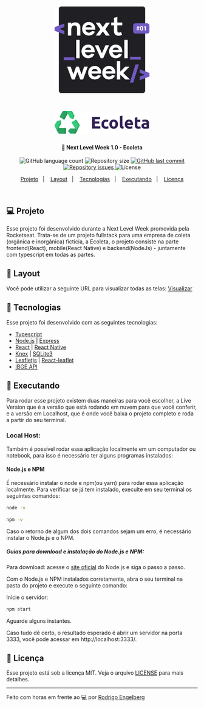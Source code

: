 <h1 align="center">
    <img alt="NextLevelWeek" title="#nextlevelweek" src=".github/nlw-logo.svg" width="250px" />
</h1>

<h1 align="center">
    <img alt="Ecoleta" title="#delicinha" src=".github/logo.svg" width="250px" />
</h1>

<h4 align="center">
  🚀 Next Level Week 1.0 - Ecoleta
</h4>

<p align="center">
  <img alt="GitHub language count" src="https://img.shields.io/github/languages/count/rodrigoengelberg/ecoleta-nwl-01">

  <img alt="Repository size" src="https://img.shields.io/github/repo-size/rodrigoengelberg/ecoleta-nwl-01">
  
  <a href="https://github.com/rodrigoengelberg/ecoleta-nwl-01/commits/master">
    <img alt="GitHub last commit" src="https://img.shields.io/github/last-commit/rodrigoengelberg/ecoleta-nwl-01">
  </a>

  <a href="https://github.com/rodrigoengelberg/ecoleta-nwl-01/issues">
    <img alt="Repository issues" src="https://img.shields.io/github/issues/rodrigoengelberg/ecoleta-nwl-01">
  </a>

  <img alt="License" src="https://img.shields.io/badge/license-MIT-brightgreen">
</p>

<p align="center">
  <a href="#-projeto">Projeto</a>&nbsp;&nbsp;&nbsp;|&nbsp;&nbsp;&nbsp;
  <a href="#-layout">Layout</a>&nbsp;&nbsp;&nbsp;|&nbsp;&nbsp;&nbsp;
  <a href="#rocket-tecnologias">Tecnologias</a>&nbsp;&nbsp;&nbsp;|&nbsp;&nbsp;&nbsp;
  <a href="#rocket-executando">Executando</a>&nbsp;&nbsp;&nbsp;|&nbsp;&nbsp;&nbsp;
  <a href="#memo-licença">Licença</a>
</p>
<br>

## 💻 Projeto

Esse projeto foi desenvolvido durante a Next Level Week promovida pela Rocketseat. Trata-se de um projeto fullstack para uma empresa de coleta (orgânica e inorgânica) ficticia, a Ecoleta, o projeto consiste na parte frontend(React), mobile(React Native) e backend(NodeJs) - juntamente com typescript em todas as partes.

## 🎨 Layout

Você pode utilizar a seguinte URL para visualizar todas as telas: [Visualizar](https://www.figma.com/file/1SxgOMojOB2zYT0Mdk28lB/Ecoleta?node-id=136%3A546)

## :rocket: Tecnologias

Esse projeto foi desenvolvido com as seguintes tecnologias:

- [Typescript](https://www.typescriptlang.org/)
- [Node.js](https://nodejs.org/en/) | [Express](https://expressjs.com/pt-br/)
- [React](https://reactjs.org/) | [React Native](https://reactnative.dev/)
- [Knex](http://knexjs.org/) | [SQLite3](https://www.sqlite.org/index.html)
- [Leafletjs](https://leafletjs.com/) | [React-leaflet](https://react-leaflet.js.org/)
- [IBGE API](https://servicodados.ibge.gov.br/api/docs)

## :rocket: Executando

Para rodar esse projeto existem duas maneiras para você escolher, a Live Version que é a versão que está rodando em nuvem para que você conferir, e a versão em Localhost, que é onde você baixa o projeto completo e roda a partir do seu terminal.

### Local Host:
Também é possível rodar essa aplicação localmente em um computador ou notebook, para isso é necessário ter alguns programas instalados:

#### Node.js e NPM

É necessário instalar o node e npm(ou yarn) para rodar essa aplicação localmente. Para verificar se já tem instalado, execulte em seu terminal os seguintes comandos:
```sh
node -v
```
```sh
npm -v
```
Caso o retorno de algum dos dois comandos sejam um erro, é necessário instalar o Node.js e o NPM.

##### Guias para download e instalação do Node.js e NPM:
Para download: acesse o [site oficial](https://nodejs.org/en/) do Node.js e siga o passo a passo.

Com o Node.js e NPM instalados corretamente, abra o seu terminal na pasta do projeto e  execute o seguinte comando:

Inicie o servidor:
```sh
npm start
```

Aguarde alguns instantes.

Caso tudo dê certo, o resultado esperado é abrir um servidor na porta 3333, você pode acessar em http://localhost:3333/.

## :memo: Licença

Esse projeto está sob a licença MIT. Veja o arquivo [LICENSE](LICENSE.md) para mais detalhes.

---

Feito com horas em frente ao :computer: por [Rodrigo Engelberg](https://www.linkedin.com/in/rodrigoengelberg/)
